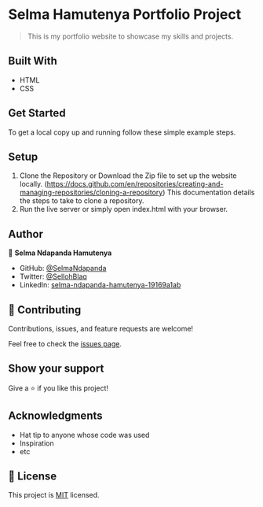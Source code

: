 # Selma Hamutenya Portfolio Project

> This is my portfolio website to showcase my skills and projects. 


## Built With

- HTML
- CSS

## Get Started

To get a local copy up and running follow these simple example steps.

## Setup

1. Clone the Repository or Download the Zip file to set up the website locally. (https://docs.github.com/en/repositories/creating-and-managing-repositories/cloning-a-repository) This documentation details the steps to take to clone a repository.
2. Run the live server or simply open index.html with your browser.

## Author

👤 **Selma Ndapanda Hamutenya**

- GitHub: [@SelmaNdapanda](https://github.com/SelmaNdapanda)
- Twitter: [@SellohBlaq](https://twitter.com/sellohBlaq)
- LinkedIn: [selma-ndapanda-hamutenya-19169a1ab](https://linkedin.com/in/selma-ndapanda-hamutenya-19169a1ab)

## 🤝 Contributing

Contributions, issues, and feature requests are welcome!

Feel free to check the [issues page](../../issues/).

## Show your support

Give a ⭐️ if you like this project!

## Acknowledgments

- Hat tip to anyone whose code was used
- Inspiration
- etc

## 📝 License

This project is [MIT](./MIT.md) licensed.

